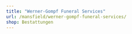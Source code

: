 ```yaml
---
title: "Werner-Gompf Funeral Services"
url: /mansfield/werner-gompf-funeral-services/
shop: Bestattungen
---
```

